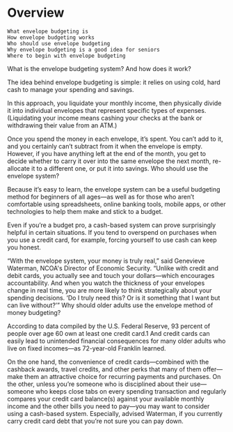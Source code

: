 # Overview

    What envelope budgeting is
    How envelope budgeting works
    Who should use envelope budgeting
    Why envelope budgeting is a good idea for seniors
    Where to begin with envelope budgeting

What is the envelope budgeting system? And how does it work?

The idea behind envelope budgeting is simple: it relies on using cold, hard cash to manage your spending and savings.

In this approach, you liquidate your monthly income, then physically divide it into individual envelopes that represent specific types of expenses. (Liquidating your income means cashing your checks at the bank or withdrawing their value from an ATM.)

Once you spend the money in each envelope, it’s spent. You can’t add to it, and you certainly can’t subtract from it when the envelope is empty. However, if you have anything left at the end of the month, you get to decide whether to carry it over into the same envelope the next month, re-allocate it to a different one, or put it into savings.
Who should use the envelope system?

Because it’s easy to learn, the envelope system can be a useful budgeting method for beginners of all ages—as well as for those who aren’t comfortable using spreadsheets, online banking tools, mobile apps, or other technologies to help them make and stick to a budget.

Even if you’re a budget pro, a cash-based system can prove surprisingly helpful in certain situations. If you tend to overspend on purchases when you use a credit card, for example, forcing yourself to use cash can keep you honest.

“With the envelope system, your money is truly real,” said Genevieve Waterman, NCOA's Director of Economic Security. “Unlike with credit and debit cards, you actually see and touch your dollars—which encourages accountability. And when you watch the thickness of your envelopes change in real time, you are more likely to think strategically about your spending decisions. ‘Do I truly need this? Or is it something that I want but can live without?’”
Why should older adults use the envelope method of money budgeting?

According to data compiled by the U.S. Federal Reserve, 93 percent of people over age 60 own at least one credit card.1 And credit cards can easily lead to unintended financial consequences for many older adults who live on fixed incomes—as 72-year-old Franklin learned.

On the one hand, the convenience of credit cards—combined with the cashback awards, travel credits, and other perks that many of them offer—make them an attractive choice for recurring payments and purchases. On the other, unless you’re someone who is disciplined about their use—someone who keeps close tabs on every spending transaction and regularly compares your credit card balance(s) against your available monthly income and the other bills you need to pay—you may want to consider using a cash-based system. Especially, advised Waterman, if you currently carry credit card debt that you’re not sure you can pay down.